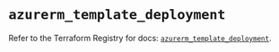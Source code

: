 # `azurerm_template_deployment`

Refer to the Terraform Registry for docs: [`azurerm_template_deployment`](https://registry.terraform.io/providers/hashicorp/azurerm/3.94.0/docs/resources/template_deployment).
